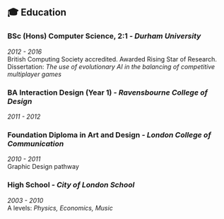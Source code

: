 ## 🎓 Education

### BSc (Hons) Computer Science, 2:1 _- Durham University_

_2012 - 2016_  
British Computing Society accredited. Awarded Rising Star of Research.  
Dissertation: _The use of evolutionary AI in the balancing of competitive multiplayer games_

### BA Interaction Design (Year 1) _- Ravensbourne College of Design_

_2011 - 2012_  

### Foundation Diploma in Art and Design _- London College of Communication_

_2010 - 2011_  
Graphic Design pathway

### High School _- City of London School_

_2003 - 2010_  
A levels: _Physics, Economics, Music_